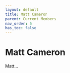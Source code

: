 ```yaml
---
layout: default
title: Matt Cameron
parent: Current Members
nav_order: 5
has_toc: false
---
```


# Matt Cameron

Matt...

